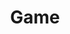 ---
title: Game
description: Game refers to a structured form of play, usually undertaken for entertainment or fun. Games may also be used for educational purposes.
image:

# Badge style
style:
    background: "#1b2838"
    color: "#fff"
---